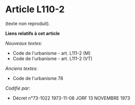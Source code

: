 # Article L110-2

(texte non reproduit).

**Liens relatifs à cet article**

_Nouveaux textes_:

  - Code de l'urbanisme - art. L111-2 (M)
  - Code de l'urbanisme - art. L111-2 (VT)

_Anciens textes_:

  - Code de l'urbanisme 78

_Codifié par_:

  - Décret n°73-1022 1973-11-08 JORF 13 NOVEMBRE 1973

